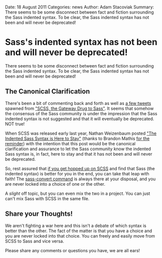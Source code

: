 Date: 18 August 2011
Categories: news
Author: Adam Stacoviak
Summary: There seems to be some disconnect between fact and fiction surrounding the Sass indented syntax. To be clear, the Sass indented syntax has not been and will never be deprecated!

# Sass's indented syntax has not been and will never be deprecated!

There seems to be some disconnect between fact and fiction surrounding the Sass indented syntax. To be clear, the Sass indented syntax has not been and will never be deprecated!

## The Canonical Clarification

There's been a bit of commenting back and forth as well as [a few tweets](http://twitter.theinfo.org/104218610393821184) spawned from ["SCSS, the Gateway Drug to Sass"](/articles/sass-the-gateway-drug). It seems that somehow the consensus of the Sass community is under the impression that the Sass indented syntax is not suggested and that it will eventually be deprecated. NOT true!

When SCSS was released early last year, Nathan Weizenbaum posted ["The Indented Sass Syntax is Here to Stay"](http://nex-3.com/posts/102-the-indented-sass-syntax-is-here-to-stay) (thanks to Brandon Mathis [for the reminder](https://twitter.com/imathis/status/104218610393821184)) with the intention that this post would be the canonical clarification and assurance to let the Sass community know the indented Sass syntax is, in fact, here to stay and that it has not been and will never be deprecated.

So, rest assured that [if you get hopped up on SCSS](/articles/sass-the-gateway-drug) and find that Sass (the indented syntax) is better for you in the end, you can take that leap with faith! The [sass-convert command](http://sass-lang.com/docs/yardoc/file.SASS_REFERENCE.html#syntax) is always there at your disposal, and you are never locked into a choice of one or the other.

A _slight_ off topic, but you can even mix the two in a project. You can just can't mix Sass with SCSS in the same file.

## Share your Thoughts!

We aren't fighting a war here and this isn't a debate of which syntax is better than the other. The fact of the matter is that you have a choice and you are never locked into that choice. You can freely and easily move from SCSS to Sass and vice versa.

Please share any comments or questions you have, we are all ears!